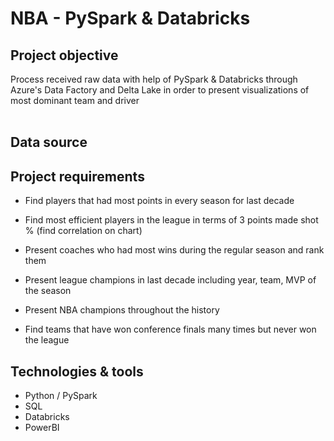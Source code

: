 # **NBA - PySpark & Databricks**

## Project objective
Process received raw data with help of PySpark & Databricks through Azure's Data Factory and Delta Lake in order to present visualizations of most dominant team and driver <br /><br />


## Data source


## Project requirements
+ Find players that had most points in every season for last decade
+ Find most efficient players in the league in terms of 3 points made shot % (find correlation on chart)
+ Present coaches who had most wins during the regular season and rank them

+ Present league champions in last decade including year, team, MVP of the season
+ Present NBA champions throughout the history
+ Find teams that have won conference finals many times but never won the league



## Technologies & tools
+ Python / PySpark
+ SQL
+ Databricks
+ PowerBI

